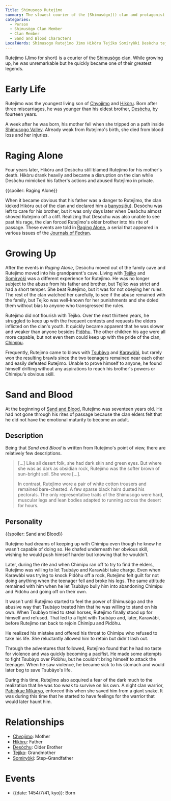```yaml
---
Title: Shimusogo Rutejìmo
summary: The slowest courier of the [Shimusògo]() clan and protagonist of [Sand and Blood]().
categories:
  - Person
  - Shimusògo Clan Member
  - Clan Member
  - Sand and Blood Characters
LocalWords: Shimusogo Rutejìmo Jìmo Hikòru Tejíko Somiryòki Desòchu tejíko Shimusògo Chyojímo shimusogo chyojímo hikòru desòchu Rutejìmo's banyosiōu Fedran somiryòki Pidòhu Chimípu Tsubàyo Karawàbi Chimípu's Byodenóre's byodenóre kyo Tsubàyo's Pabinkue Mikáryo
---
```


Rutejìmo (Jìmo for short) is a courier of the [Shimusògo]() clan. While growing up, he was unremarkable but he quickly became one of their greatest legends.

# Early Life

Rutejìmo was the youngest living son of [Chyojímo](/shimusogo-chyojímo/) and [Hikòru](/shimusogo-hikòru/). Born after three miscarriages, he was younger than his eldest brother, [Desòchu](/shimusogo-desòchu/), by fourteen years.

A week after he was born, his mother fell when she tripped on a path inside [Shimusogo Valley](). Already weak from Rutejìmo's birth, she died from blood loss and her injuries.

# Raging Alone

Four years later, Hikòru and Desòchu still blamed Rutejìmo for his mother's death. Hikòru drank heavily and became a disruption on the clan while Desòchu mimicked his father's actions and abused Rutejìmo in private.

{{spoiler: Raging Alone}}

When it became obvious that his father was a danger to Rutejìmo, the clan kicked Hikòru out of the clan and declared him a [banyosiōu]()). Desòchu was left to care for his brother, but it was only days later when Desòchu almost shoved Rutejìmo off a cliff. Realizing that Desòchu was also unable to see past his rage, the clan forced Rutejìmo's older brother into his rite of passage. These events are told in [Raging Alone](), a serial that appeared in various issues of the [Journals of Fedran]().

# Growing Up

After the events in *Raging Alone*, Desòchu moved out of the family cave and Rutejìmo moved into his grandparent's cave. Living with [Tejíko](/shimusogo-tejíko/) and [Somiryòki](/shimusogo-somiryòki/) was a different experience for Rutejìmo. He was no longer subject to the abuse from his father and brother, but Tejíko was strict and had a short temper. She beat Rutejìmo, but it was for not obeying her rules. The rest of the clan watched her carefully, to see if the abuse remained with the family, but Tejíko was well-known for her punishments and she doled them without bias to anyone who transgressed the rules.

Rutejìmo did not flourish with Tejíko. Over the next thirteen years, he struggled to keep up with the frequent contests and requests the elders inflicted on the clan's youth. It quickly became apparent that he was slower and weaker than anyone besides [Pidòhu](). The other children his age were all more capable, but not even them could keep up with the pride of the clan, [Chimípu]().

Frequently, Rutejìmo came to blows with [Tsubàyo]() and [Karawàbi](), but rarely won the resulting brawls since the two teenagers remained near each other and easily defeated Rutejìmo. Unable to prove himself to anyone, he found himself drifting without any aspirations to reach his brother's powers or Chimípu's obvious skill.

# Sand and Blood

At the beginning of [Sand and Blood](/sand-and-blood/), Rutejìmo was seventeen years old. He had not gone through his rites of passage because the clan elders felt that he did not have the emotional maturity to become an adult.

## Description

Being that *Sand and Blood* is written from Rutejìmo's point of view, there are relatively few descriptions.

> [...] Like all desert folk, she had dark skin and green eyes. But where she was as dark as obsidian rock, Rutejìmo was the softer brown of sun-bright soil. She wore [...].
>
> In contrast, Rutejìmo wore a pair of white cotton trousers and remained bare-chested. A few sparse black hairs dusted his pectorals. The only representative traits of the Shimusògo were hard, muscular legs and lean bodies adapted to running across the desert for hours.

## Personality

{{spoiler: Sand and Blood}}

Rutejìmo had dreams of keeping up with Chimípu even though he knew he wasn't capable of doing so. He chafed underneath her obvious skill, wishing he would push himself harder but knowing that he wouldn't.

Later, during the rite and when Chimípu ran off to try to find the elders, Rutejìmo was willing to let Tsubàyo and Karawàbi take charge. Even when Karawàbi was trying to knock Pidòhu off a rock, Rutejìmo felt guilt for not doing anything when the teenager fell and broke his legs. The same attitude remained with him when he let Tsubàyo bully him into abandoning Chimípu and Pidòhu and going off on their own.

It wasn't until Rutejìmo started to feel the power of Shimusògo and the abusive way that Tsubàyo treated him that he was willing to stand on his own. When Tsubàyo tried to steal horses, Rutejìmo finally stood up for himself and refused. That led to a fight with Tsubàyo and, later, Karawàbi, before Rutejìmo ran back to rejoin Chimípu and Pidòhu.

He realized his mistake and offered his throat to Chimípu who refused to take his life. She reluctantly allowed him to retain but didn't lash out.

Through the adventures that followed, Rutejìmo found that he had no taste for violence and was quickly becoming a pacifist. He made some attempts to fight Tsubàyo over Pidòhu, but he couldn't bring himself to attack the teenager. When he saw violence, he became sick to his stomach and would later beg to save Tsubàyo's life.

During this time, Rutejìmo also acquired a fear of the dark much to the realization that he was too weak to survive on his own. A night clan warrior, [Pabinkue Mikáryo](), enforced this when she saved him from a giant snake. It was during this time that he started to have feelings for the warrior that would later haunt him.

# Relationships

* [Chyojímo](/shimusogo-chyojímo/): Mother
* [Hikòru](/shimusogo-hikòru/): Father
* [Desòchu](/shimusogo-desòchu/): Older Brother
* [Tejíko](/shimusogo-tejíko/): Grandmother
* [Somiryòki](/shimusogo-somiryòki/): Step-Grandfather

# Events

* {{date: 1454/7/41, kyo}}: Born
